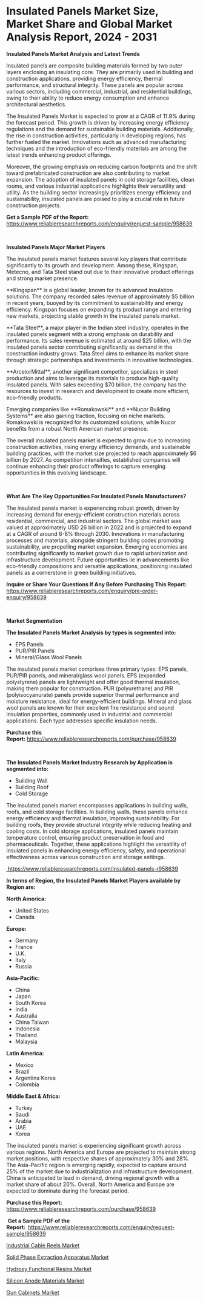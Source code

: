 <p><h1>Insulated Panels Market Size, Market Share and Global Market Analysis Report, 2024 - 2031</h1></p><p><strong>Insulated Panels Market Analysis and Latest Trends</strong></p>
<p><p>Insulated panels are composite building materials formed by two outer layers enclosing an insulating core. They are primarily used in building and construction applications, providing energy efficiency, thermal performance, and structural integrity. These panels are popular across various sectors, including commercial, industrial, and residential buildings, owing to their ability to reduce energy consumption and enhance architectural aesthetics.</p><p>The Insulated Panels Market is expected to grow at a CAGR of 11.9% during the forecast period. This growth is driven by increasing energy efficiency regulations and the demand for sustainable building materials. Additionally, the rise in construction activities, particularly in developing regions, has further fueled the market. Innovations such as advanced manufacturing techniques and the introduction of eco-friendly materials are among the latest trends enhancing product offerings. </p><p>Moreover, the growing emphasis on reducing carbon footprints and the shift toward prefabricated construction are also contributing to market expansion. The adoption of insulated panels in cold storage facilities, clean rooms, and various industrial applications highlights their versatility and utility. As the building sector increasingly prioritizes energy efficiency and sustainability, insulated panels are poised to play a crucial role in future construction projects.</p></p>
<p><strong>Get a Sample PDF of the Report:&nbsp;</strong> <a href="https://www.reliableresearchreports.com/enquiry/request-sample/958639?utm_campaign=34&utm_medium=2&utm_source=Github&utm_content=ia&utm_term=25122024&utm_id=insulated-panels">https://www.reliableresearchreports.com/enquiry/request-sample/958639</a></p>
<p>&nbsp;</p>
<p><strong>Insulated Panels Major Market Players</strong></p>
<p><p>The insulated panels market features several key players that contribute significantly to its growth and development. Among these, Kingspan, Metecno, and Tata Steel stand out due to their innovative product offerings and strong market presence.</p><p>**Kingspan** is a global leader, known for its advanced insulation solutions. The company recorded sales revenue of approximately $5 billion in recent years, buoyed by its commitment to sustainability and energy efficiency. Kingspan focuses on expanding its product range and entering new markets, projecting stable growth in the insulated panels market.</p><p>**Tata Steel**, a major player in the Indian steel industry, operates in the insulated panels segment with a strong emphasis on durability and performance. Its sales revenue is estimated at around $25 billion, with the insulated panels sector contributing significantly as demand in the construction industry grows. Tata Steel aims to enhance its market share through strategic partnerships and investments in innovative technologies.</p><p>**ArcelorMittal**, another significant competitor, specializes in steel production and aims to leverage its materials to produce high-quality insulated panels. With sales exceeding $70 billion, the company has the resources to invest in research and development to create more efficient, eco-friendly products.</p><p>Emerging companies like **Romakowski** and **Nucor Building Systems** are also gaining traction, focusing on niche markets. Romakowski is recognized for its customized solutions, while Nucor benefits from a robust North American market presence.</p><p>The overall insulated panels market is expected to grow due to increasing construction activities, rising energy efficiency demands, and sustainable building practices, with the market size projected to reach approximately $6 billion by 2027. As competition intensifies, established companies will continue enhancing their product offerings to capture emerging opportunities in this evolving landscape.</p></p>
<p>&nbsp;</p>
<p><strong>What Are The Key Opportunities For Insulated Panels Manufacturers?</strong></p>
<p><p>The insulated panels market is experiencing robust growth, driven by increasing demand for energy-efficient construction materials across residential, commercial, and industrial sectors. The global market was valued at approximately USD 26 billion in 2022 and is projected to expand at a CAGR of around 6-8% through 2030. Innovations in manufacturing processes and materials, alongside stringent building codes promoting sustainability, are propelling market expansion. Emerging economies are contributing significantly to market growth due to rapid urbanization and infrastructure development. Future opportunities lie in advancements like eco-friendly compositions and versatile applications, positioning insulated panels as a cornerstone in green building initiatives.</p></p>
<p><strong>Inquire or Share Your Questions If Any Before Purchasing This Report:</strong> <a href="https://www.reliableresearchreports.com/enquiry/pre-order-enquiry/958639?utm_campaign=34&utm_medium=2&utm_source=Github&utm_content=ia&utm_term=25122024&utm_id=insulated-panels">https://www.reliableresearchreports.com/enquiry/pre-order-enquiry/958639</a></p>
<p>&nbsp;</p>
<p><strong>Market Segmentation</strong></p>
<p><strong>The Insulated Panels Market Analysis by types is segmented into:</strong></p>
<p><ul><li>EPS Panels</li><li>PUR/PIR Panels</li><li>Mineral/Glass Wool Panels</li></ul></p>
<p><p>The insulated panels market comprises three primary types: EPS panels, PUR/PIR panels, and mineral/glass wool panels. EPS (expanded polystyrene) panels are lightweight and offer good thermal insulation, making them popular for construction. PUR (polyurethane) and PIR (polyisocyanurate) panels provide superior thermal performance and moisture resistance, ideal for energy-efficient buildings. Mineral and glass wool panels are known for their excellent fire resistance and sound insulation properties, commonly used in industrial and commercial applications. Each type addresses specific insulation needs.</p></p>
<p><strong>Purchase this Report:&nbsp;</strong><a href="https://www.reliableresearchreports.com/purchase/958639?utm_campaign=34&utm_medium=2&utm_source=Github&utm_content=ia&utm_term=25122024&utm_id=insulated-panels">https://www.reliableresearchreports.com/purchase/958639</a></p>
<p>&nbsp;</p>
<p><strong>The Insulated Panels Market Industry Research by Application is segmented into:</strong></p>
<p><ul><li>Building Wall</li><li>Building Roof</li><li>Cold Storage</li></ul></p>
<p><p>The insulated panels market encompasses applications in building walls, roofs, and cold storage facilities. In building walls, these panels enhance energy efficiency and thermal insulation, improving sustainability. For building roofs, they provide structural integrity while reducing heating and cooling costs. In cold storage applications, insulated panels maintain temperature control, ensuring product preservation in food and pharmaceuticals. Together, these applications highlight the versatility of insulated panels in enhancing energy efficiency, safety, and operational effectiveness across various construction and storage settings.</p></p>
<p><a href="https://www.reliableresearchreports.com/insulated-panels-r958639?utm_campaign=34&utm_medium=2&utm_source=Github&utm_content=ia&utm_term=25122024&utm_id=insulated-panels">&nbsp;https://www.reliableresearchreports.com/insulated-panels-r958639</a></p>
<p><strong>In terms of Region, the Insulated Panels Market Players available by Region are:</strong></p>
<p>
    <p> <strong> North America: </strong>
        <ul>
            <li>United States</li>
            <li>Canada</li>
        </ul>
        </p> 
    <p> <strong> Europe: </strong>
        <ul>
            <li>Germany</li>
            <li>France</li>
            <li>U.K.</li>
            <li>Italy</li>
            <li>Russia</li>
        </ul>
        </p> 
    <p> <strong> Asia-Pacific: </strong>
        <ul>
            <li>China</li>
            <li>Japan</li>
            <li>South Korea</li>
            <li>India</li>
            <li>Australia</li>
            <li>China Taiwan</li>
            <li>Indonesia</li>
            <li>Thailand</li>
            <li>Malaysia</li>
        </ul>
        </p> 
    <p> <strong> Latin America: </strong>
        <ul>
            <li>Mexico</li>
            <li>Brazil</li>
            <li>Argentina Korea</li>
            <li>Colombia</li>
        </ul>
        </p> 
    <p> <strong> Middle East & Africa: </strong>
        <ul>
            <li>Turkey</li>
            <li>Saudi</li>
            <li>Arabia</li>
            <li>UAE</li>
            <li>Korea</li>
        </ul>
    </p>
    </p>
<p><p>The insulated panels market is experiencing significant growth across various regions. North America and Europe are projected to maintain strong market positions, with respective shares of approximately 30% and 28%. The Asia-Pacific region is emerging rapidly, expected to capture around 25% of the market due to industrialization and infrastructure development. China is anticipated to lead in demand, driving regional growth with a market share of about 20%. Overall, North America and Europe are expected to dominate during the forecast period.</p></p>
<p><strong>Purchase this Report: </strong><a href="https://www.reliableresearchreports.com/purchase/958639?utm_campaign=34&utm_medium=2&utm_source=Github&utm_content=ia&utm_term=25122024&utm_id=insulated-panels">https://www.reliableresearchreports.com/purchase/958639</a></p>
<p>&nbsp;<strong>Get a Sample PDF of the Report:&nbsp;&nbsp;</strong><a href="https://www.reliableresearchreports.com/enquiry/request-sample/958639?utm_campaign=34&utm_medium=2&utm_source=Github&utm_content=ia&utm_term=25122024&utm_id=insulated-panels">https://www.reliableresearchreports.com/enquiry/request-sample/958639</a></p>
<p><strong></strong></p>
<p><p><a href="https://www.linkedin.com/pulse/market-outlook-industrial-cable-reels-industry-from-2024-2031-dmpme?utm_campaign=34&utm_medium=2&utm_source=Github&utm_content=ia&utm_term=25122024&utm_id=insulated-panels">Industrial Cable Reels Market</a></p><p><a href="https://github.com/jaquelynhasenaue8/Market-Research-Report-List-1/blob/main/solid-phase-extraction-apparatus-market.md?utm_campaign=34&utm_medium=2&utm_source=Github&utm_content=ia&utm_term=25122024&utm_id=insulated-panels">Solid Phase Extraction Apparatus Market</a></p><p><a href="https://github.com/arvelm4nthig/Market-Research-Report-List-1/blob/main/hydroxy-functional-resins-market.md?utm_campaign=34&utm_medium=2&utm_source=Github&utm_content=ia&utm_term=25122024&utm_id=insulated-panels">Hydroxy Functional Resins Market</a></p><p><a href="https://www.linkedin.com/pulse/silicon-anode-materials-madamarket-tjouf?utm_campaign=34&utm_medium=2&utm_source=Github&utm_content=ia&utm_term=25122024&utm_id=insulated-panels">Silicon Anode Materials Market</a></p><p><a href="https://www.linkedin.com/pulse/anticipated-growth-gun-cabinets-market-48-cagr-2024-2031-focus-y3ize?utm_campaign=34&utm_medium=2&utm_source=Github&utm_content=ia&utm_term=25122024&utm_id=insulated-panels">Gun Cabinets Market</a></p></p>